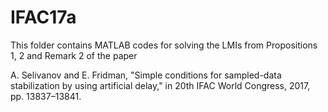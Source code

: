 # IFAC17a

This folder contains MATLAB codes for solving the LMIs from Propositions 1, 2 and Remark 2 of the paper 

A. Selivanov and E. Fridman, "Simple conditions for sampled-data stabilization by using artificial delay," in 20th IFAC World Congress, 2017, pp. 13837–13841.
